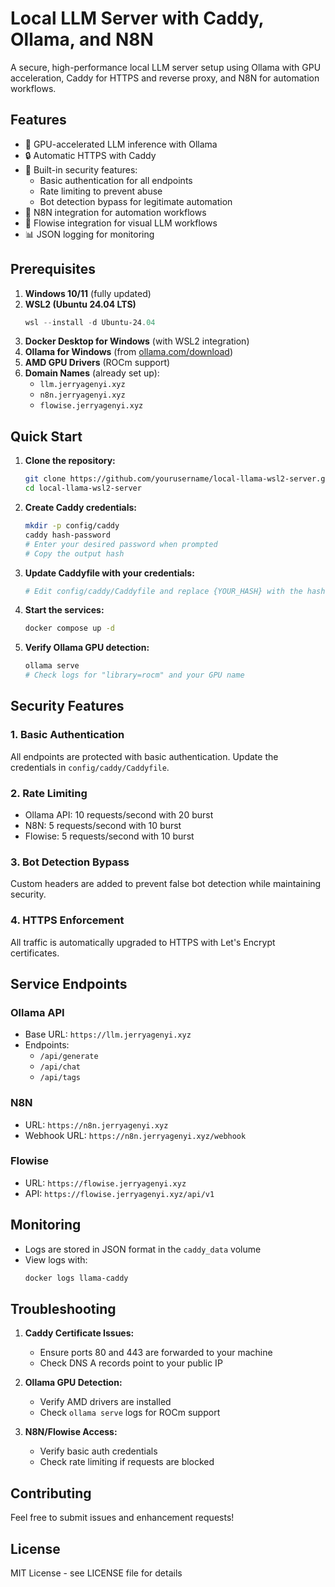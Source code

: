 # Local LLM Server with Caddy, Ollama, and N8N

A secure, high-performance local LLM server setup using Ollama with GPU acceleration, Caddy for HTTPS and reverse proxy, and N8N for automation workflows.

## Features

- 🚀 GPU-accelerated LLM inference with Ollama
- 🔒 Automatic HTTPS with Caddy
- 🔐 Built-in security features:
  - Basic authentication for all endpoints
  - Rate limiting to prevent abuse
  - Bot detection bypass for legitimate automation
- 🤖 N8N integration for automation workflows
- 🎨 Flowise integration for visual LLM workflows
- 📊 JSON logging for monitoring

## Prerequisites

1. **Windows 10/11** (fully updated)
2. **WSL2 (Ubuntu 24.04 LTS)**
   ```powershell
   wsl --install -d Ubuntu-24.04
   ```
3. **Docker Desktop for Windows** (with WSL2 integration)
4. **Ollama for Windows** (from [ollama.com/download](https://ollama.com/download))
5. **AMD GPU Drivers** (ROCm support)
6. **Domain Names** (already set up):
   - `llm.jerryagenyi.xyz`
   - `n8n.jerryagenyi.xyz`
   - `flowise.jerryagenyi.xyz`

## Quick Start

1. **Clone the repository:**
   ```bash
   git clone https://github.com/yourusername/local-llama-wsl2-server.git
   cd local-llama-wsl2-server
   ```

2. **Create Caddy credentials:**
   ```bash
   mkdir -p config/caddy
   caddy hash-password
   # Enter your desired password when prompted
   # Copy the output hash
   ```

3. **Update Caddyfile with your credentials:**
   ```bash
   # Edit config/caddy/Caddyfile and replace {YOUR_HASH} with the hash from step 2
   ```

4. **Start the services:**
   ```bash
   docker compose up -d
   ```

5. **Verify Ollama GPU detection:**
   ```powershell
   ollama serve
   # Check logs for "library=rocm" and your GPU name
   ```

## Security Features

### 1. Basic Authentication
All endpoints are protected with basic authentication. Update the credentials in `config/caddy/Caddyfile`.

### 2. Rate Limiting
- Ollama API: 10 requests/second with 20 burst
- N8N: 5 requests/second with 10 burst
- Flowise: 5 requests/second with 10 burst

### 3. Bot Detection Bypass
Custom headers are added to prevent false bot detection while maintaining security.

### 4. HTTPS Enforcement
All traffic is automatically upgraded to HTTPS with Let's Encrypt certificates.

## Service Endpoints

### Ollama API
- Base URL: `https://llm.jerryagenyi.xyz`
- Endpoints:
  - `/api/generate`
  - `/api/chat`
  - `/api/tags`

### N8N
- URL: `https://n8n.jerryagenyi.xyz`
- Webhook URL: `https://n8n.jerryagenyi.xyz/webhook`

### Flowise
- URL: `https://flowise.jerryagenyi.xyz`
- API: `https://flowise.jerryagenyi.xyz/api/v1`

## Monitoring

- Logs are stored in JSON format in the `caddy_data` volume
- View logs with:
  ```bash
  docker logs llama-caddy
  ```

## Troubleshooting

1. **Caddy Certificate Issues:**
   - Ensure ports 80 and 443 are forwarded to your machine
   - Check DNS A records point to your public IP

2. **Ollama GPU Detection:**
   - Verify AMD drivers are installed
   - Check `ollama serve` logs for ROCm support

3. **N8N/Flowise Access:**
   - Verify basic auth credentials
   - Check rate limiting if requests are blocked

## Contributing

Feel free to submit issues and enhancement requests!

## License

MIT License - see LICENSE file for details
